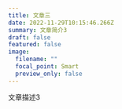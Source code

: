 ```yaml
---
title: 文章三
date: 2022-11-29T10:15:46.266Z
summary: 文章简介3
draft: false
featured: false
image:
  filename: ""
  focal_point: Smart
  preview_only: false
---
```

文章描述3